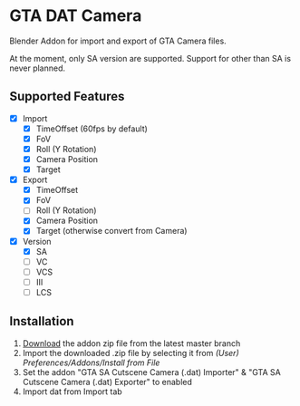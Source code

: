 # GTA DAT Camera

Blender Addon for import and export of GTA Camera files. 

At the moment, only SA version are supported. Support for other than SA is never planned. 

## Supported Features
- [X] Import
  - [X] TimeOffset (60fps by default)
  - [X] FoV
  - [X] Roll (Y Rotation)
  - [X] Camera Position
  - [X] Target
- [X] Export
  - [X] TimeOffset
  - [X] FoV
  - [ ] Roll (Y Rotation)
  - [X] Camera Position
  - [X] Target (otherwise convert from Camera)
- [X] Version
  - [X] SA
  - [ ] VC
  - [ ] VCS
  - [ ] III
  - [ ] LCS
  
## Installation

1. [Download](https://github.com/Parik27/DragonFF/archive/refs/heads/master.zip) the addon zip file from the latest master branch
2. Import the downloaded .zip file by selecting it from *(User) Preferences/Addons/Install from File*
3. Set the addon "GTA SA Cutscene Camera (.dat) Importer" & "GTA SA Cutscene Camera (.dat) Exporter" to enabled
4. Import dat from Import tab	
